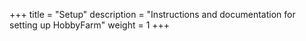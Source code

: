+++
title = "Setup"
description = "Instructions and documentation for setting up HobbyFarm"
weight = 1
+++